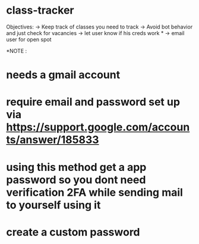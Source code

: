 # class-tracker

Objectives:
-> Keep track of classes you need to track
-> Avoid bot behavior and just check for vacancies 
-> let user know if his creds work *
-> email user for open spot

*NOTE : 
# needs a gmail account 
# require email and password set up via https://support.google.com/accounts/answer/185833
# using this method get a app password so you dont need verification 2FA  while sending mail to yourself using it
# create a custom password